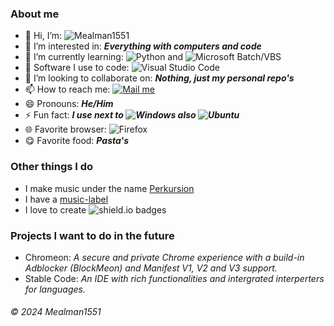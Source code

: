 ### About me
- 👋 Hi, I’m: ![Mealman1551](https://img.shields.io/badge/Mealman1551-af2031?style=plastic)
- 👀 I’m interested in: ***Everything with computers and code***
- 🌱 I’m currently learning: ![Python](https://img.shields.io/badge/Python-ffc42d?style=plastic&logo=python) and ![Microsoft Batch/VBS](https://img.shields.io/badge/Microsoft%20Batch/VBS-blue?style=plastic&logo=windows)
- 💽 Software I use to code: ![Visual Studio Code](https://custom-icon-badges.demolab.com/badge/Visual%20Studio%20Code-0078d7.svg?logo=vsc&logoColor=white)
- 💞️ I’m looking to collaborate on: ***Nothing, just my personal repo's***
- 📫 How to reach me: [![Mail me](https://img.shields.io/badge/Mail%20me-purple?style=plastic)](mailto:nathandubuy4@gmail.com)
- 😄 Pronouns: ***He/Him***
- ⚡ Fun fact: ***I use next to ![Windows](https://custom-icon-badges.demolab.com/badge/Windows%2011-0078D6?logo=windows11&logoColor=white) also ![Ubuntu](https://img.shields.io/badge/Ubuntu%2024.04-E95420?logo=ubuntu&logoColor=white)***
- 🌐 Favorite browser: ![Firefox](https://img.shields.io/badge/Firefox-FF7139?logo=Firefox&logoColor=white)
- 😋 Favorite food: ***Pasta's***
### Other things I do
- I make music under the name [Perkursion](https://open.spotify.com/artist/3vrUbpZOSkl0KFk7VaSkXW?si=eACMQk-TQNugTb7-fx2XBg)
- I have a [music-label](https://www.youtube.com/@Scalt-Records)
- I love to create ![shield.io](https://img.shields.io/badge/shield.io-blue?style=plastic) badges
### Projects I want to do in the future
- Chromeon: _A secure and private Chrome experience with a build-in Adblocker (BlockMeon) and Manifest V1, V2 and V3 support_*.*
- Stable Code: _An IDE with rich functionalities and intergrated interperters for languages_*.*
###### © 2024 Mealman1551
